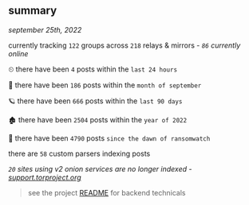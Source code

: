 
## summary
_september 25th, 2022_

currently tracking `122` groups across `218` relays & mirrors - _`86` currently online_

⏲ there have been `4` posts within the `last 24 hours`

🦈 there have been `186` posts within the `month of september`

🪐 there have been `666` posts within the `last 90 days`

🏚 there have been `2504` posts within the `year of 2022`

🦕 there have been `4790` posts `since the dawn of ransomwatch`

there are `58` custom parsers indexing posts

_`20` sites using v2 onion services are no longer indexed - [support.torproject.org](https://support.torproject.org/onionservices/v2-deprecation/)_

> see the project [README](https://github.com/joshhighet/ransomwatch#ransomwatch--) for backend technicals
